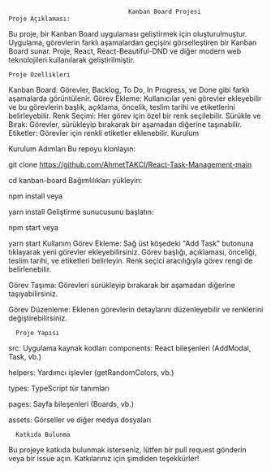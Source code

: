                                      Kanban Board Projesi
    Proje Açıklaması:
Bu proje, bir Kanban Board uygulaması geliştirmek için oluşturulmuştur. Uygulama, görevlerin farklı aşamalardan geçişini görselleştiren bir Kanban Board sunar. Proje, React, React-Beautiful-DND ve diğer modern web teknolojileri kullanılarak geliştirilmiştir.

    Proje Özellikleri
Kanban Board: Görevler, Backlog, To Do, In Progress, ve Done gibi farklı aşamalarda görüntülenir.
Görev Ekleme: Kullanıcılar yeni görevler ekleyebilir ve bu görevlerin başlık, açıklama, öncelik, teslim tarihi ve etiketlerini belirleyebilir.
Renk Seçimi: Her görev için özel bir renk seçilebilir.
Sürükle ve Bırak: Görevler, sürükleyip bırakarak bir aşamadan diğerine taşınabilir.
Etiketler: Görevler için renkli etiketler eklenebilir.
      Kurulum



Kurulum Adımları
Bu repoyu klonlayın:



git clone https://github.com/AhmetTAKCI/React-Task-Management-main


cd kanban-board
Bağımlılıkları yükleyin:



npm install
veya



yarn install
Geliştirme sunucusunu başlatın:



npm start
veya



yarn start
      Kullanım
Görev Ekleme: Sağ üst köşedeki "Add Task" butonuna tıklayarak yeni görevler ekleyebilirsiniz. Görev başlığı, açıklaması, önceliği, teslim tarihi, ve etiketleri belirleyin. Renk seçici aracılığıyla görev rengi de belirlenebilir.



Görev Taşıma: Görevleri sürükleyip bırakarak bir aşamadan diğerine taşıyabilirsiniz.



Görev Düzenleme: Eklenen görevlerin detaylarını düzenleyebilir ve renklerini değiştirebilirsiniz.



      Proje Yapısı
src: Uygulama kaynak kodları
components: React bileşenleri (AddModal, Task, vb.)

helpers: Yardımcı işlevler (getRandomColors, vb.)

types: TypeScript tür tanımları

pages: Sayfa bileşenleri (Boards, vb.)

assets: Görseller ve diğer medya dosyaları

      Katkıda Bulunma
Bu projeye katkıda bulunmak isterseniz, lütfen bir pull request gönderin veya bir issue açın. Katkılarınız için şimdiden teşekkürler!